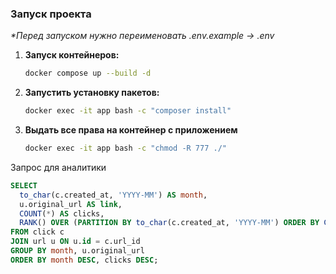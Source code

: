 ### Запуск проекта
_*Перед запуском нужно переименовать .env.example -> .env_

1. **Запуск контейнеров:**
   ```bash
   docker compose up --build -d
2. **Запустить установку пакетов:**
   ```bash
   docker exec -it app bash -c "composer install"
3. **Выдать все права на контейнер с приложением**
   ```bash
   docker exec -it app bash -c "chmod -R 777 ./"
   
Запрос для аналитики
```sql
SELECT
  to_char(c.created_at, 'YYYY-MM') AS month,
  u.original_url AS link,
  COUNT(*) AS clicks,
  RANK() OVER (PARTITION BY to_char(c.created_at, 'YYYY-MM') ORDER BY COUNT(*) DESC) AS position
FROM click c
JOIN url u ON u.id = c.url_id
GROUP BY month, u.original_url
ORDER BY month DESC, clicks DESC;
